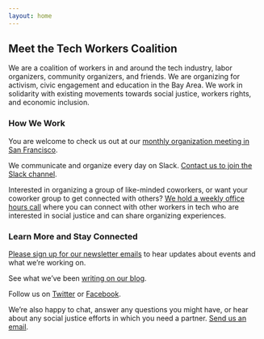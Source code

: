 ```yaml
---
layout: home
---
```

## Meet the Tech Workers Coalition

We are a coalition of workers in and around the tech industry, labor organizers, community organizers, and friends. We are organizing for activism, civic engagement and education in the Bay Area. We work in solidarity with existing movements towards social justice, workers rights, and economic inclusion.

### How We Work

You are welcome to check us out at our [monthly organization meeting in San Francisco](https://www.meetup.com/Tech-Workers-Coalition/).

We communicate and organize every day on Slack. [Contact us to join the Slack channel](mailto:hello@techworkersco.org).

Interested in organizing a group of like-minded coworkers, or want your coworker group to get connected with others? [We hold a weekly office hours call](https://www.facebook.com/groups/365534843799176/) where you can connect with other workers in tech who are interested in social justice and can share organizing experiences.

### Learn More and Stay Connected

[Please sign up for our newsletter emails](/subscribe.html) to hear updates about events and what we’re working on.

See what we’ve been [writing on our blog](https://medium.com/@techworkersco).

Follow us on [Twitter](https://twitter.com/techworkersco) or [Facebook](https://www.facebook.com/TechWorkersCoalition).

We’re also happy to chat, answer any questions you might have, or hear about any social justice efforts in which you need a partner. [Send us an email](mailto:hello@techworkersco.org).
